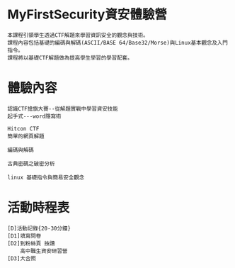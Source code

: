 # MyFirstSecurity資安體驗營
```
本課程引領學生透過CTF解題來學習資訊安全的觀念與技術。
課程內容包括基礎的編碼與解碼(ASCII/BASE 64/Base32/Morse)與Linux基本觀念及入門指令。
課程將以基礎CTF解題做為提高學生學習的學習配套。
```

# 體驗內容
```
認識CTF搶旗大賽--從解題實戰中學習資安技能
起手式---word隱寫術

Hitcon CTF
簡單的網頁解題

編碼與解碼

古典密碼之破密分析

linux 基礎指令與簡易安全觀念
```
# 活動時程表
```
[D]活動記錄{20-30分鐘}
[D1]填寫問卷
[D2]到粉絲頁 按讚
    高中職生資安研習營
[D3]大合照
```
